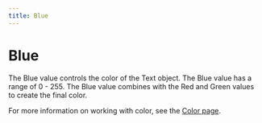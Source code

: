 ```yaml
---
title: Blue
---
```


# Blue

The Blue value controls the color of the Text object. The Blue value has a range of 0 - 255. The Blue value combines with the Red and Green values to create the final color.

For more information on working with color, see the [Color page](color.md).
